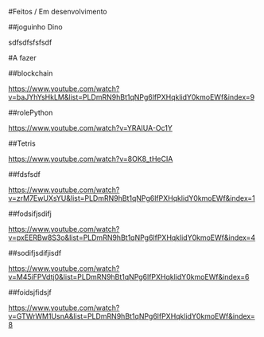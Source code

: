 [comment]: <> (https://github.com/adam-p/markdown-here/wiki/Markdown-Cheatsheet#images)

[comment]: <> (https://markdowntohtml.com/)




#Feitos / Em desenvolvimento

##joguinho Dino

sdfsdfsfsfsdf


#A fazer

##blockchain

https://www.youtube.com/watch?v=baJYhYsHkLM&list=PLDmRN9hBt1qNPg6lfPXHqklidY0kmoEWf&index=9

##rolePython

https://www.youtube.com/watch?v=YRAIUA-Oc1Y

##Tetris

https://www.youtube.com/watch?v=8OK8_tHeCIA

##fdsfsdf

https://www.youtube.com/watch?v=zrM7EwUXsYU&list=PLDmRN9hBt1qNPg6lfPXHqklidY0kmoEWf&index=1

##fodsifjsdifj

https://www.youtube.com/watch?v=pxEERBw8S3o&list=PLDmRN9hBt1qNPg6lfPXHqklidY0kmoEWf&index=4

##sodifjsdifjisdf

https://www.youtube.com/watch?v=M45iFPVdtj0&list=PLDmRN9hBt1qNPg6lfPXHqklidY0kmoEWf&index=6

##foidsjfidsjf

https://www.youtube.com/watch?v=GTWrWM1UsnA&list=PLDmRN9hBt1qNPg6lfPXHqklidY0kmoEWf&index=8
